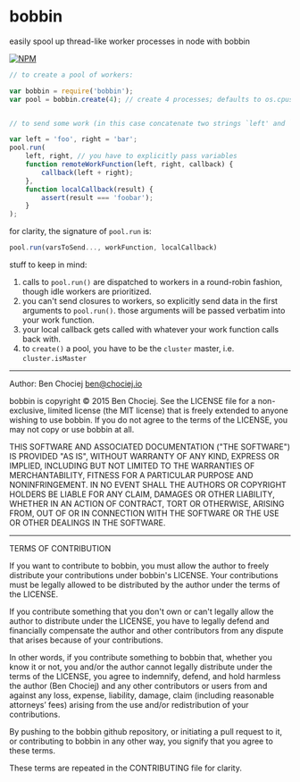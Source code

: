 # bobbin
easily spool up thread-like worker processes in node with bobbin

[![NPM](https://nodei.co/npm/bobbin.png?compact=true)](https://nodei.co/npm/bobbin/)

```javascript
// to create a pool of workers:

var bobbin = require('bobbin');
var pool = bobbin.create(4); // create 4 processes; defaults to os.cpus().length


// to send some work (in this case concatenate two strings `left' and `right'):

var left = 'foo', right = 'bar';
pool.run(
	left, right, // you have to explicitly pass variables
	function remoteWorkFunction(left, right, callback) {
    	callback(left + right);
    },
    function localCallback(result) {
    	assert(result === 'foobar');
    }
);
```

for clarity, the signature of `pool.run` is:

```javascript
pool.run(varsToSend..., workFunction, localCallback)
```

stuff to keep in mind:

1. calls to `pool.run()` are dispatched to workers in a round-robin fashion, though idle workers are prioritized.
2. you can't send closures to workers, so explicitly send data in the first arguments to `pool.run()`. those arguments will be passed verbatim into your work function.
3. your local callback gets called with whatever your work function calls back with.
4. to `create()` a pool, you have to be the `cluster` master, i.e. `cluster.isMaster`

---

Author: Ben Chociej <ben@chociej.io>

bobbin is copyright © 2015 Ben Chociej. See the LICENSE file for a non-exclusive, limited license (the MIT license) that is freely extended to anyone wishing to use bobbin. If you do not agree to the terms of the LICENSE, you may not copy or use bobbin at all.

THIS SOFTWARE AND ASSOCIATED DOCUMENTATION ("THE SOFTWARE") IS PROVIDED "AS IS", WITHOUT WARRANTY OF ANY KIND, EXPRESS OR IMPLIED, INCLUDING BUT NOT LIMITED TO THE WARRANTIES OF MERCHANTABILITY, FITNESS FOR A PARTICULAR PURPOSE AND NONINFRINGEMENT. IN NO EVENT SHALL THE AUTHORS OR COPYRIGHT HOLDERS BE LIABLE FOR ANY CLAIM, DAMAGES OR OTHER LIABILITY, WHETHER IN AN ACTION OF CONTRACT, TORT OR OTHERWISE, ARISING FROM, OUT OF OR IN CONNECTION WITH THE SOFTWARE OR THE USE OR OTHER DEALINGS IN THE SOFTWARE.

---

TERMS OF CONTRIBUTION

If you want to contribute to bobbin, you must allow the author to freely distribute your contributions under bobbin's LICENSE. Your contributions must be legally allowed to be distributed by the author under the terms of the LICENSE.

If you contribute something that you don't own or can't legally allow the author to distribute under the LICENSE, you have to legally defend and financially compensate the author and other contributors from any dispute that arises because of your contributions.

In other words, if you contribute something to bobbin that, whether you know it or not, you and/or the author cannot legally distribute under the terms of the LICENSE, you agree to indemnify, defend, and hold harmless the author (Ben Chociej) and any other contributors or users from and against any loss, expense, liability, damage, claim (including reasonable attorneys’ fees) arising from the use and/or redistribution of your contributions.

By pushing to the bobbin github repository, or initiating a pull request to it, or contributing to bobbin in any other way, you signify that you agree to these terms.

These terms are repeated in the CONTRIBUTING file for clarity.